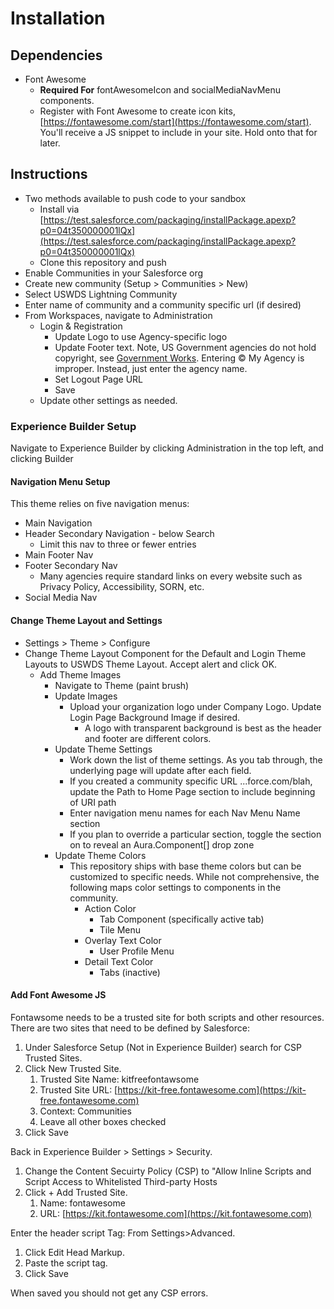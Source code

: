 # Installation

## Dependencies

* Font Awesome
  * **Required For** fontAwesomeIcon and socialMediaNavMenu components.
  * Register with Font Awesome to create icon kits, [https://fontawesome.com/start](https://fontawesome.com/start). You'll receive a JS snippet to include in your site. Hold onto that for later.

## Instructions

* Two methods available to push code to your sandbox
  * Install via [https://test.salesforce.com/packaging/installPackage.apexp?p0=04t350000001lQx](https://test.salesforce.com/packaging/installPackage.apexp?p0=04t350000001lQx)
  * Clone this repository and push
* Enable Communities in your Salesforce org
* Create new community (Setup > Communities > New)
* Select USWDS Lightning Community
* Enter name of community and a community specific url (if desired)
* From Workspaces, navigate to Administration
  * Login & Registration
    * Update Logo to use Agency-specific logo
    * Update Footer text. Note, US Government agencies do not hold copyright, see [Government Works](https://www.usa.gov/government-works). Entering © My Agency is improper. Instead, just enter the agency name.
    * Set Logout Page URL
    * Save
  * Update other settings as needed.

### Experience Builder Setup

Navigate to Experience Builder by clicking Administration in the top left, and clicking Builder

#### Navigation Menu Setup

This theme relies on five navigation menus:

* Main Navigation
* Header Secondary Navigation - below Search
  * Limit this nav to three or fewer entries
* Main Footer Nav
* Footer Secondary Nav
  * Many agencies require standard links on every website such as Privacy Policy, Accessibility, SORN, etc.
* Social Media Nav

#### Change Theme Layout and Settings

* Settings > Theme > Configure
* Change Theme Layout Component for the Default and Login Theme Layouts to USWDS Theme Layout. Accept alert and click OK.
  * Add Theme Images
    * Navigate to Theme (paint brush)
    * Update Images
      * Upload your organization logo under Company Logo. Update Login Page Background Image if desired.
        * A logo with transparent background is best as the header and footer are different colors.
    * Update Theme Settings
      * Work down the list of theme settings. As you tab through, the underlying page will update after each field.
      * If you created a community specific URL ...force.com/blah, update the Path to Home Page section to include beginning of URI path
      * Enter navigation menu names for each Nav Menu Name section
      * If you plan to override a particular section, toggle the section on to reveal an Aura.Component[] drop zone
    * Update Theme Colors
      * This repository ships with base theme colors but can be customized to specific needs. While not comprehensive, the following maps color settings to components in the community.
        * Action Color
          * Tab Component (specifically active tab)
          * Tile Menu
        * Overlay Text Color
          * User Profile Menu
        * Detail Text Color
          * Tabs (inactive)

#### Add Font Awesome JS

Fontawsome needs to be a trusted site for both scripts and other resources.  There are two sites that need to be defined by Salesforce:

1. Under Salesforce Setup (Not in Experience Builder) search for CSP Trusted Sites.
1. Click New Trusted Site.
    1. Trusted Site Name: kitfreefontawsome
    1. Trusted Site URL: [https://kit-free.fontawesome.com](https://kit-free.fontawesome.com)
    1. Context: Communities
    1. Leave all other boxes checked
1. Click Save

Back in Experience Builder > Settings > Security.  

1. Change the Content Secuirty Policy (CSP) to "Allow Inline Scripts and Script Access to Whitelisted Third-party Hosts
1. Click + Add Trusted Site.
    1. Name: fontawesome
    1. URL: [https://kit.fontawesome.com](https://kit.fontawesome.com)

Enter the header script Tag:
From Settings>Advanced.  

1. Click Edit Head Markup.  
1. Paste the script tag.  
1. Click Save

When saved you should not get any CSP errors.  
